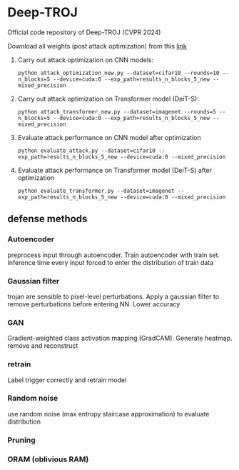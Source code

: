 # Deep-TROJ
Official code repository of Deep-TROJ (CVPR 2024)

Download all weights (post attack optimization) from this [link](https://drive.google.com/file/d/17pS3K1w7mKFdO5q0Mh4CVvOH7ZEIL2nP/view?usp=drive_link)

1) Carry out attack optimization on CNN models:
   ```
   python attack_optimization_new.py --dataset=cifar10 --rounds=10 --n_blocks=5 --device=cuda:0 --exp_path=results_n_blocks_5_new --mixed_precision
   ```
   
2) Carry out attack optimization on Transformer model (DeiT-S):
   ```
   python attack_transformer_new.py --dataset=imagenet --rounds=5 --n_blocks=5 --device=cuda:0 --exp_path=results_n_blocks_5_new --mixed_precision
   ```
   
3) Evaluate attack performance on CNN model after optimization
   ```
   python evaluate_attack.py --dataset=cifar10 --exp_path=results_n_blocks_5_new --device=cuda:0 --mixed_precision
   ```

4) Evaluate attack performance on Transformer model (DeiT-S) after optimization
   ```
   python evaluate_transformer.py --dataset=imagenet --exp_path=results_n_blocks_5_new --device=cuda:0 --mixed_precision
   ```

## defense methods

### Autoencoder
preprocess input through autoencoder. Train autoencoder with train set. Inference time every input forced to enter the distribution of train data

### Gaussian filter
trojan are sensible to pixel-level perturbations. Apply a gaussian filter to remove perturbations before entering NN. Lower accuracy

### GAN
Gradient-weighted class activation mapping (GradCAM). Generate heatmap. remove and reconstruct

### retrain
Label trigger correctly and retrain model

### Random noise
use random noise (max entropy staircase approximation) to evaluate distribution

### Pruning

### ORAM (oblivious RAM)
